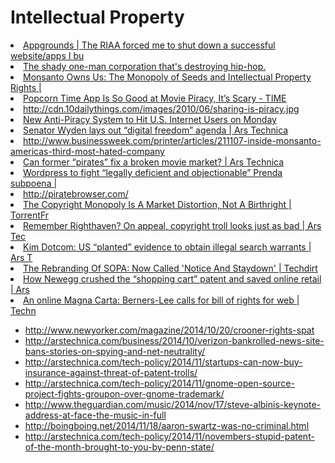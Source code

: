 # Intellectual Property

<li><a href="http://blog.appgrounds.com/the-riaa-forced-me-to-shut-down/" time_added="1388500095" tags="">Appgrounds | The RIAA forced me to shut down a successful website/apps I bu</a></li>
<li><a href="http://www.slate.com/articles/arts/culturebox/2006/11/jayz_versus_the_sample_troll.html" time_added="1391984776" tags="">The shady one-man corporation that's destroying hip-hop.</a></li>
<li><a href="http://darkecologies.com/2014/03/16/monsanto-owns-us-the-monopoly-of-seeds-and-intellectual-property-rights/" time_added="1395001800" tags="">Monsanto Owns Us: The Monopoly of Seeds and Intellectual Property Rights | </a></li>
<li><a href="http://time.com/18867/popcorn-time-is-so-good-at-movie-piracy-its-scary/" time_added="1394519606" tags="">Popcorn Time App Is So Good at Movie Piracy, It’s Scary - TIME</a></li>
<li><a href="http://cdn.10dailythings.com/images/2010/06/sharing-is-piracy.jpg" time_added="1401305350" tags="">http://cdn.10dailythings.com/images/2010/06/sharing-is-piracy.jpg</a></li>
<li><a href="http://mashable.com/2013/02/24/anti-piracy-system/" time_added="1361771816" tags="">New Anti-Piracy System to Hit U.S. Internet Users on Monday</a></li>
<li><a href="http://arstechnica.com/tech-policy/2013/01/senator-wyden-lays-out-digital-freedom-agenda-at-ces/ time_added="1358282255" tags="">Senator Wyden lays out “digital freedom” agenda | Ars Technica</a></li>
<li><a href="http://www.businessweek.com/printer/articles/211107-inside-monsanto-americas-third-most-hated-company" time_added="1404419647" tags="">http://www.businessweek.com/printer/articles/211107-inside-monsanto-americas-third-most-hated-company</a></li>
<li><a href="http://arstechnica.com/information-technology/2014/01/where-movie-makers-and-former-pirates-are-starting-to-get-along/2/" time_added="1390416229" tags="">Can former “pirates” fix a broken movie market? | Ars Technica</a></li>
<li><a href="http://arstechnica.com/tech-policy/2013/03/wordpress-to-fight-legally-deficient-and-objectionable-prenda-subpoena/" time_added="1362958101" tags="">Wordpress to fight “legally deficient and objectionable” Prenda subpoena | </a></li>
<li><a href="http://piratebrowser.com/" time_added="1389286756" tags="">http://piratebrowser.com/</a></li>
<li><a href="http://torrentfreak.com/the-copyright-monopoly-is-a-market-distortion-not-a-birthright-121216/" time_added="1355882256" tags="">The Copyright Monopoly Is A Market Distortion, Not A Birthright | TorrentFr</a></li>
<li><a href="http://arstechnica.com/tech-policy/2013/02/remember-righthaven-on-appeal-copyright-troll-looks-just-as-bad/" time_added="1360164390" tags="">Remember Righthaven? On appeal, copyright troll looks just as bad | Ars Tec</a></li>
<li><a href="http://arstechnica.com/tech-policy/2013/01/kim-dotcom-us-planted-evidence-to-obtain-illegal-search-warrants/" time_added="1357241330" tags="">Kim Dotcom: US “planted” evidence to obtain illegal search warrants | Ars T</a></li>
<li><a href="http://www.techdirt.com/articles/20140313/17470826574/rebranding-sopa-now-called-notice-staydown.shtml" time_added="1394829354" tags="">The Rebranding Of SOPA: Now Called 'Notice And Staydown' | Techdirt</a></li>
<li><a href="http://arstechnica.com/tech-policy/2013/01/how-newegg-crushed-the-shopping-cart-patent-and-saved-online-retail/" time_added="1359336185" tags="">How Newegg crushed the “shopping cart” patent and saved online retail | Ars</a></li>
<li><a href="http://www.theguardian.com/technology/2014/mar/12/online-magna-carta-berners-lee-web" time_added="1394594327" tags="">An online Magna Carta: Berners-Lee calls for bill of rights for web | Techn</a></li>



* http://www.newyorker.com/magazine/2014/10/20/crooner-rights-spat
* http://arstechnica.com/business/2014/10/verizon-bankrolled-news-site-bans-stories-on-spying-and-net-neutrality/
* http://arstechnica.com/tech-policy/2014/11/startups-can-now-buy-insurance-against-threat-of-patent-trolls/
* http://arstechnica.com/tech-policy/2014/11/gnome-open-source-project-fights-groupon-over-gnome-trademark/
* http://www.theguardian.com/music/2014/nov/17/steve-albinis-keynote-address-at-face-the-music-in-full
* http://boingboing.net/2014/11/18/aaron-swartz-was-no-criminal.html
* http://arstechnica.com/tech-policy/2014/11/novembers-stupid-patent-of-the-month-brought-to-you-by-penn-state/
